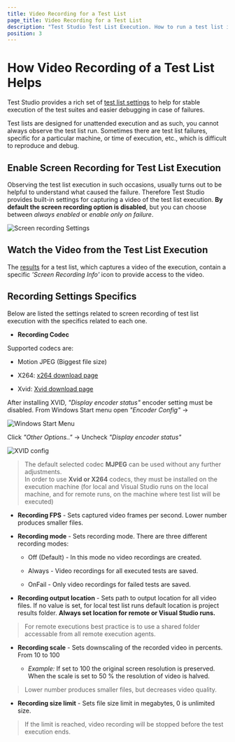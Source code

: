 ```yaml
---
title: Video Recording for a Test List
page_title: Video Recording for a Test List
description: "Test Studio Test List Execution. How to run a test list in Test Studio. Automatic re-run rerun of failed test in a test list. recording options for test list execution in Test Studio"
position: 3
---
```

# How Video Recording of a Test List Helps

Test Studio provides a rich set of <a href="/features/test-lists/test-list-settings" target="_blank">test list settings</a> to help for stable execution of the test suites and easier debugging in case of failures.

Test lists are designed for unattended execution and as such, you cannot always observe the test list run. Sometimes there are test list failures, specific for a particular machine, or time of execution, etc., which is difficult to reproduce and debug.

## Enable Screen Recording for Test List Execution

Observing the test list execution in such occasions, usually turns out to be helpful to understand what caused the failure. Therefore Test Studio provides built-in settings for capturing a video of the test list execution. __By default the screen recording option is disabled__, but you can choose between _always enabled_ or _enable only on failure_.

![Screen recording Settings][4]

## Watch the Video from the Test List Execution

The <a href="/automated-tests/test-list-results/analyze-test-list-results#test-list-screen-recording-results" target="_blank">results</a> for a test list, which captures a video of the execution, contain a specific _'Screen Recording Info'_ icon to provide access to the video.

## Recording Settings Specifics

Below are listed the settings related to screen recording of test list execution with the specifics related to each one.

* __Recording Codec__
   
Supported codecs are:
   - Motion JPEG (Biggest file size)

   - X264: [x264 download page](https://sourceforge.net/projects/x264vfw/)

   - Xvid: [Xvid download page](https://www.xvid.com/download/)
   
After installing XVID, _"Display encoder status"_ encoder setting must be disabled. From Windows Start menu open _"Encoder Config"_ ->

![Windows Start Menu][1]

Click _"Other Options.."_ -> Uncheck _"Display encoder status"_

![XVID config][2]

> The default selected codec __MJPEG__ can be used without any further adjustments. <br/> 
> In order to use __Xvid or X264__ codecs, they must be installed on the execution machine (for local and Visual Studio runs on the local machine, and for remote runs, on the machine where test list will be executed)

* __Recording FPS__ - Sets captured video frames per second. Lower number produces smaller files.

* __Recording mode__ - Sets recording mode. There are three different recording modes:
    - Off (Default) - In this mode no video recordings are created.

    - Always - Video recordings for all executed tests are saved.

    - OnFail - Only video recordings for failed tests are saved.

* __Recording output location__ - Sets path to output location for all video files. If no value is set, for local test list runs default location is project results folder. __Always set location for remote or Visual Studio runs.__
   
> For remote executions best practice is to use a shared folder accessable from all remote execution agents. <br/>

* __Recording scale__ - Sets downscaling of the recorded video in percents. From 10 to 100 <br/>

	- _Example:_ If set to 100 the original screen resolution is preserved. When the scale is set to 50 % the resolution of video is halved.
   
> Lower number produces smaller files, but decreases video quality.

*  __Recording size limit__ - Sets file size limit in megabytes, 0 is unlimited size. 

> If the limit is reached, video recording will be stopped before the test execution ends.

[1]: /img/automated-tests/test-lists/test-list-runs-specifics/fig1.png
[2]: /img/automated-tests/test-lists/test-list-runs-specifics/fig2.png
[3]: /img/automated-tests/test-lists/test-list-runs-specifics/fig3.png
[4]: /img/automated-tests/test-lists/test-list-runs-specifics/fig4.png

